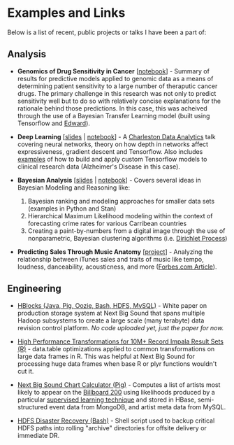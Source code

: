 Examples and Links
=======

Below is a list of recent, public projects or talks I have been a part of:

## Analysis


- **Genomics of Drug Sensitivity in Cancer** [[notebook](https://cdn.rawgit.com/eric-czech/mgds/e13e45a1/python/notebook/data_modeling/kl_modeling/transfer_kernel_project.html)] - Summary of results for predictive models applied to genomic data as a means of determining patient sensitivity to a large number of theraputic cancer drugs.  The primary challenge in this research was not only to predict sensitivity well but to do so with relatively concise explanations for the rationale behind those predictions.  In this case, this was acheived through the use of a Bayesian Transfer Learning model (built using Tensorflow and [Edward](http://edwardlib.org/)).

- **Deep Learning** [[slides](https://cdn.rawgit.com/CharlestonDataScience/PythonNotebooks/515f5e7a/notebooks/deep_learning_01/deep_learning_presentation.slides.html) | [notebook](https://github.com/CharlestonDataScience/PythonNotebooks/blob/master/notebooks/deep_learning_01/deep_learning_presentation.ipynb)] - A [Charleston Data Analytics](http://www.meetup.com/Charleston-Data-Analytics/) talk covering neural networks, theory on how depth in networks affect expressiveness, gradient descent and Tensorflow.  Also includes [examples](https://cdn.rawgit.com/eric-czech/portfolio/3d05c545/demonstrative/python/notebooks/meetups/python_tutorials/deep_learning/pt1/tensorflow_examples.html) of how to build and apply custom Tensorflow models to clinical research data (Alzheimer's Disease in this case).

- **Bayesian Analysis** [[slides](https://cdn.rawgit.com/eric-czech/portfolio/master/demonstrative/python/notebooks/meetups/data_analysis_examples/meetup_pres.slides.html) | [notebook](https://github.com/eric-czech/portfolio/blob/master/demonstrative/python/notebooks/meetups/data_analysis_examples/meetup_pres.ipynb)] - Covers several ideas in Bayesian Modeling and Reasoning like:
  1. Bayesian ranking and modeling approaches for smaller data sets (examples in Python and Stan)
  2. Hierarchical Maximum Likelihood modeling within the context of forecasting crime rates for various Carribean countries
  3. Creating a paint-by-numbers from a digital image through the use of nonparametric, Bayesian clustering algorithms (i.e. [Dirichlet Process](https://en.wikipedia.org/wiki/Dirichlet_process))

-  **Predicting Sales Through Music Anatomy** [[project](/demonstrative/R/music_anatomy/README.md)] - Analyzing the relationship between iTunes sales and traits of music like tempo, loudness, danceability, acousticness, and more ([Forbes.com Article](http://www.forbes.com/sites/livbuli/2014/09/18/engineering-success-the-data-driven-approach-to-hit-making/)).


## Engineering

-  [HBlocks (Java, Pig, Oozie, Bash, HDFS, MySQL)](http://bit.ly/1QkU3Xt) - White paper on production storage system at Next Big Sound that spans multiple Hadoop subsystems to create a large scale (many terabyte) data revision control platform.  *No code uploaded yet, just the paper for now.*

-  [High Performance Transformations for 10M+ Record Impala Result Sets (R)](/demonstrative/R/impala/transforms.R) - data.table optimizations applied to common transformations on large data frames in R.  This was helpful at Next Big Sound for processing huge data frames when base R or plyr functions wouldn't cut it.

-  [Next Big Sound Chart Calculator (Pig)](/demonstrative/pig/predictive_billboard_chart) - Computes a list of artists most likely to appear on the [Billboard 200](http://en.wikipedia.org/wiki/Billboard_200) using likelihoods produced by a particular [supervised learning technique](http://making.nextbigsound.com/post/68287169332/predicting-next-years-breakout-artists) and stored in HBase, semi-structured event data from MongoDB, and artist meta data from MySQL.

-  [HDFS Disaster Recovery (Bash)](/demonstrative/bash/hdfs_backup/hdfs_backup.sh) - Shell script used to backup critical HDFS paths into rolling "archive" directories for offsite delivery or immediate DR.


